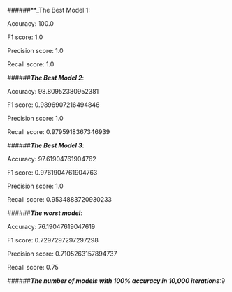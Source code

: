 
######**_The Best Model 1: 

Accuracy: 100.0 

F1 score: 1.0

Precision score: 1.0

Recall score: 1.0

######**_The Best Model 2_**: 

Accuracy: 98.80952380952381 

F1 score: 0.9896907216494846

Precision score: 1.0

Recall score: 0.9795918367346939

######**_The Best Model 3_**: 

Accuracy: 97.61904761904762 

F1 score: 0.9761904761904763

Precision score: 1.0

Recall score: 0.9534883720930233

######**_The worst model_**: 

Accuracy: 76.19047619047619 

F1 score: 0.7297297297297298

Precision score: 0.7105263157894737

Recall score: 0.75

######**_The number of models with 100% accuracy in 10,000 iterations_**:9